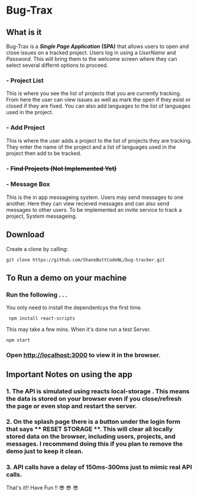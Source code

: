 # Bug-Trax

## What is it

Bug-Trax is a **_Single Page Application_** **(SPA)** that allows users to open and close issues on a tracked project. Users log in using a _UserName_ and _Password_. This will bring them to the welcome screen where they can select several differnt options to proceed.

### - Project List

This is where you see the list of projects that you are currently tracking. From here the user can view issues as well as mark the open if they exist or closed if they are fixed. You can also add languages to the list of languages used in the project.

### - Add Project

This is where the user adds a project to the list of projects they are tracking. They enter the name of the project and a list of languages used in the project then add to be tracked.

### - ~~Find Projects (Not Implemented Yet)~~

### - Message Box

This is the in app messageing system. Users may send messages to one another. Here they can view recieved messages and can also send messages to other users. To be implemented an invite service to track a project, System messageing.

## Download

Create a clone by calling:

`git clone https://github.com/ShaneButtCodeNL/bug-tracker.git`

## To Run a demo on your machine

### Run the following . . .

You only need to install the dependentcys the first time.

` npm install react-scripts`

This may take a few mins. When it's done run a test Server.

`npm start`

### Open [http://localhost:3000](http://localhost:3000) to view it in the browser.

## Important Notes on using the app

### 1. The API is simulated using reacts **local-storage** . This means the data is stored on your browser even if you close/refresh the page or even stop and restart the server.

### 2. On the splash page there is a button under the login form that says ** RESET STORAGE **. This will clear all locally stored data on the browser, including users, projects, and messages. I recommend doing this if you plan to remove the demo just to keep it clean.

### 3. API calls have a delay of 150ms-300ms just to mimic real API calls.

That's it!! Have Fun !! :sunglasses: :sunglasses: :sunglasses:
